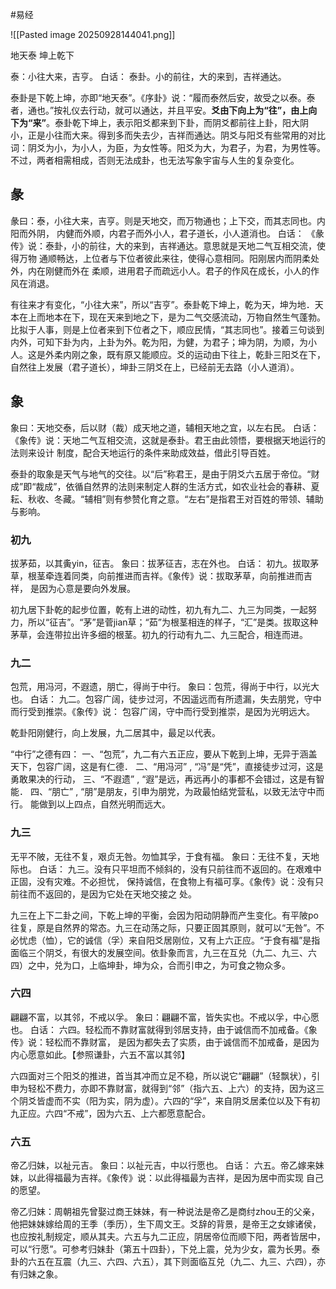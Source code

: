 
#易经 

![[Pasted image 20250928144041.png]]

地天泰  坤上乾下


泰：小往大来，吉亨。
白话：
泰卦。小的前往，大的来到，吉祥通达。


泰卦是下乾上坤，亦即“地天泰”。《序卦》说：“履而泰然后安，故受之以泰。泰者，通也。”按礼仪去行动，就可以通达，并且平安。**爻由下向上为“往”，由上向下为“来”**。泰卦乾下坤上，表示阳爻都来到下卦，而阴爻都前往上卦，阳大阴小，正是小往而大来。得到多而失去少，吉祥而通达。阴爻与阳爻有些常用的对比词：阴爻为小，为小人，为臣，为女性等。阳爻为大，为君子，为君，为男性等。不过，两者相需相成，否则无法成卦，也无法写象宇宙与人生的复杂变化。



## 彖
彖曰：泰，小往大来，吉亨。则是天地交，而万物通也；上下交，而其志同也。内阳而外阴，
内健而外顺，内君子而外小人，君子道长，小人道消也。
白话：
《彖传》说：泰卦，小的前往，大的来到，吉祥通达。意思就是天地二气互相交流，使得万物
通顺畅达，上位者与下位者彼此来往，使得心意相同。阳刚居内而阴柔处外，内在刚健而外在
柔顺，进用君子而疏远小人。君子的作风在成长，小人的作风在消退。

有往来才有变化，“小往大来”，所以“吉亨”。泰卦乾下坤上，乾为天，坤为地．天本在上而地本在下，现在天来到地之下，是为二气交感流动，万物自然生气蓬勃。比拟于人事，则是上位者来到下位者之下，顺应民情，“其志同也”。接着三句谈到内外，可知下卦为内，上卦为外。乾为阳，为健，为君子；坤为阴，为顺，为小人。这是外柔内刚之象，既有原又能顺应。爻的运动由下往上，乾卦三阳爻在下，自然往上发展（君子道长），坤卦三阴爻在上，已经前无去路（小人道消）。


## 象
象曰：天地交泰，后以财（裁）成天地之道，辅相天地之宜，以左右民。
白话：
《象传》说：天地二气互相交流，这就是泰卦。君王由此领悟，要根据天地运行的法则来设计
制度，配合天地运行的条件来助成效益，借此引导百姓。

泰卦的取象是天气与地气的交往。以“后”称君王，是由于阴爻六五居于帝位。“财成”即“裁成”，依循自然界的法则来制定人群的生活方式，如农业社会的春耕、夏耘、秋收、冬藏。“辅相”则有参赞化育之意。“左右”是指君王对百姓的带领、辅助与影响。


### 初九
拔茅茹，以其夤yin，征吉。
象曰：拔茅征吉，志在外也。
白话：
初九。拔取茅草，根茎牵连着同类，向前推进而吉祥。《象传》说：拔取茅草，向前推进而吉祥，
是因为心意是要向外发展。

初九居下卦乾的起步位置，乾有上进的动性，初九有九二、九三为同类，一起努力，所以“征吉”。“茅”是菅jian草；“茹”为根茎相连的样子，“汇”是类。拔取这种茅草，会连带拉出许多细的根茎。初九的行动有九二、九三配合，相连而进。


### 九二
包荒，用冯河，不遐遗，朋亡，得尚于中行。
象曰：包荒，得尚于中行，以光大也。
白话：
九二。包容广阔，徒步过河，不因遥远而有所遗漏，失去朋党，守中而行受到推崇。《象传》说：
包容广阔，守中而行受到推崇，是因为光明远大。

乾卦阳刚健行，向上发展，九二居其中，最足以代表。

“中行”之德有四：
一、“包荒”，九二有六五正应，要从下乾到上坤，无异于涵盖天下，包容广阔，这是有仁德．
二、“用冯河” , “冯”是“凭”，直接徒步过河，这是勇敢果决的行动，
三、“不遐遗” , “遐”是远，再远再小的事都不会错过，这是有智能．
四、“朋亡” , “朋”是朋友，引申为朋党，为政最怕结党营私，以致无法守中而行。
能做到以上四点，自然光明而远大。

### 九三
无平不陂，无往不复，艰贞无咎。勿恤其孚，于食有福。
象曰：无往不复，天地际也。
白话：
九三。没有只平坦而不倾斜的，没有只前往而不返回的。在艰难中正固，没有灾难。不必担忧，
保持诚信，在食物上有福可享。《象传》说：没有只前往而不返回的，是因为它处在天地交接之
处。

九三在上下二卦之间，下乾上坤的平衡，会因为阳动阴静而产生变化。有平陂po往复，原是自然界的常态。九三在动荡之际，只要正固其原则，就可以“无咎”。不必忧虑（恤），它的诚信（孚）来自阳爻居刚位，又有上六正应。“于食有福”是指面临三个阴爻，有很大的发展空间。依卦象而言，九三在互兑（九二、九三、六四）之中，兑为口，上临坤卦，坤为众，合而引申之，为可食之物众多。


### 六四
翩翩不富，以其邻，不戒以孚。
象曰：翩翩不富，皆失实也。不戒以孚，中心愿也。
白话：
六四。轻松而不靠财富就得到邻居支持，由于诚信而不加戒备。《象传》说：轻松而不靠财富，
是因为都失去了实质，由于诚信而不加戒备，是因为内心愿意如此。【参照谦卦，六五不富以其邻】
 
六四面对三个阳爻的推进，首当其冲而立足不稳，所以说它“翩翩”（轻飘状），引申为轻松不费力，亦即不靠财富，就得到“邻”（指六五、上六）的支持，因为这三个阴爻皆虚而不实（阳为实，阴为虚）。六四的“孚”，来自阴爻居柔位以及下有初九正应。六四“不戒”，因为六五、上六都愿意配合。


### 六五
帝乙归妹，以祉元吉。
象曰：以祉元吉，中以行愿也。
白话：
六五。帝乙嫁来妹妹，以此得福最为吉祥。《象传》说：以此得福最为吉祥，是因为居中而实现
自己的愿望。

帝乙归妹：周朝祖先曾娶过商王妹妹，有一种说法是帝乙是商纣zhou王的父亲，他把妹妹嫁给周的王季（季历），生下周文王。爻辞的背景，是帝王之女嫁诸侯，也应按礼制规定，顺从其夫。六五与九二正应，阴居帝位而顺下阳，两者皆居中，可以“行愿”。可参考归妹卦（第五十四卦），下兑上震，兑为少女，震为长男。泰卦的六五在互震（九三、六四、六五），其下则面临互兑（九二、九三、六四），亦有归妹之象。

















